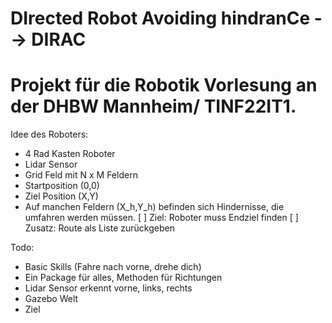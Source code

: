 # DIrected Robot Avoiding hindranCe --> DIRAC
# Projekt für die Robotik Vorlesung an der DHBW Mannheim/ TINF22IT1.
Idee des Roboters:

- 4 Rad Kasten Roboter
- Lidar Sensor
- Grid Feld mit N x M Feldern
- Startposition (0,0)
- Ziel Position (X,Y)
- Auf manchen Feldern (X_h,Y_h) befinden sich Hindernisse, die umfahren werden müssen.
[ ] Ziel: Roboter muss Endziel finden
[ ] Zusatz: Route als Liste zurückgeben


Todo:
- Basic Skills (Fahre nach vorne, drehe dich)
- Ein Package für alles, Methoden für Richtungen
- Lidar Sensor erkennt vorne, links, rechts
- Gazebo Welt
- Ziel
